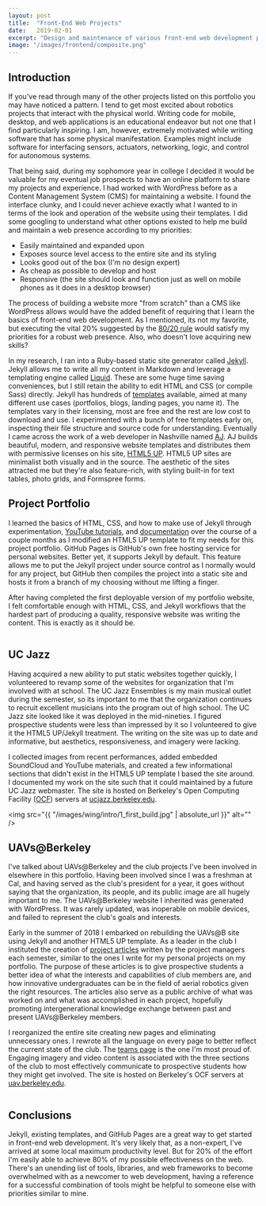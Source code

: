 ```yaml
---
layout: post
title:  "Front-End Web Projects"
date:   2019-02-01
excerpt: "Design and maintenance of various front-end web development projects."
image: "/images/frontend/composite.png"
---
```


## Introduction

If you've read through many of the other projects listed on this portfolio you may have noticed a pattern. I tend to get most excited about robotics projects that interact with the physical world. Writing code for mobile, desktop, and web applications is an educational endeavor but not one that I find particularly inspiring. I am, however, extremely motivated while writing software that has some physical manifestation. Examples might include software for interfacing sensors, actuators, networking, logic, and control for autonomous systems.

That being said, during my sophomore year in college I decided it would be valuable for my eventual job prospects to have an online platform to share my projects and experience. I had worked with WordPress before as a Content Management System (CMS) for maintaining a website. I found the interface clunky, and I could never achieve exactly what I wanted to in terms of the look and operation of the website using their templates. I did some googling to understand what other options existed to help me build and maintain a web presence according to my priorities:
* Easily maintained and expanded upon
* Exposes source level access to the entire site and its styling
* Looks good out of the box (I'm no design expert)
* As cheap as possible to develop and host
* Responsive (the site should look and function just as well on mobile phones as it does in a desktop browser)

The process of building a website more "from scratch" than a CMS like WordPress allows would have the added benefit of requiring that I learn the basics of front-end web development. As I mentioned, its not my favorite, but executing the vital 20% suggested by the [80/20 rule](https://en.wikipedia.org/wiki/Pareto_principle) would satisfy my priorities for a robust web presence. Also, who doesn't love acquiring new skills?

In my research, I ran into a Ruby-based static site generator called [Jekyll](https://jekyllrb.com/). Jekyll allows me to write all my content in Markdown and leverage a templating engine called [Liquid](https://github.com/Shopify/liquid/wiki). These are some huge time saving conveniences, but I still retain the ability to edit HTML and CSS (or compile Sass) directly. Jekyll has hundreds of [templates](https://jekyllthemes.io/) available, aimed at many different use cases (portfolios, blogs, landing pages, you name it). The templates vary in their licensing, most are free and the rest are low cost to download and use. I experimented with a bunch of free templates early on, inspecting their file structure and source code for understanding. Eventually I came across the work of a web developer in Nashville named [AJ](https://aj.lkn.io/). AJ builds beautiful, modern, and responsive website templates and distributes them with permissive licenses on his site, [HTML5 UP](https://html5up.net/). HTML5 UP sites are minimalist both visually and in the source. The aesthetic of the sites attracted me but they're also feature-rich, with styling built-in for text tables, photo grids, and Formspree forms.

## Project Portfolio

I learned the basics of HTML, CSS, and how to make use of Jekyll through experimentation, [YouTube tutorials](https://www.youtube.com/watch?v=iWowJBRMtpc), and [documentation](https://jekyllrb.com/docs/) over the course of a couple months as I modified an HTML5 UP template to fit my needs for this project portfolio. GitHub Pages is GitHub's own free hosting service for personal websites. Better yet, it supports Jekyll by default. This feature allows me to put the Jekyll project under source control as I normally would for any project, but GitHub then compiles the project into a static site and hosts it from a branch of my choosing without me lifting a finger.

After having completed the first deployable version of my portfolio website, I felt comfortable enough with HTML, CSS, and Jekyll workflows that the hardest part of producing a quality, responsive website was writing the content. This is exactly as it should be.

<div class="box alt">
	<div class="row 50% uniform">
		<div class="4u">
			<span class="image fit"><img src="{{ "/images/wing/part1/5_sanding.jpg" | absolute_url }}" alt="" /></span>
		</div>
		<div class="4u">
			<span class="image fit"><img src="{{ "/images/wing/part1/6_glued.jpg" | absolute_url }}" alt="" /></span>
		</div>
		<div class="4u$">
			<span class="image fit"><img src="{{ "/images/wing/part1/7_install.jpg" | absolute_url }}" alt="" /></span>
		</div>
	</div>
</div>

## UC Jazz

Having acquired a new ability to put static websites together quickly, I volunteered to revamp some of the websites for organization that I'm involved with at school. The UC Jazz Ensembles is my main musical outlet during the semester, so its important to me that the organization continues to recruit excellent musicians into the program out of high school. The UC Jazz site looked like it was deployed in the mid-nineties. I figured prospective students were less than impressed by it so I volunteered to give it the HTML5 UP/Jekyll treatment. The writing on the site was up to date and informative, but aesthetics, responsiveness, and imagery were lacking.

I collected images from recent performances, added embedded SoundCloud and YouTube materials, and created a few informational sections that didn't exist in the HTML5 UP template I based the site around. I documented my work on the site such that it could maintained by a future UC Jazz webmaster. The site is hosted on Berkeley's Open Computing Facility ([OCF](https://www.ocf.berkeley.edu/)) servers at [ucjazz.berkeley.edu](https://ucjazz.berkeley.edu).

<span class="image main"><img src="{{ "/images/wing/intro/1_first_build.jpg" | absolute_url }}" alt="" /></span>

## UAVs@Berkeley

I've talked about UAVs@Berkeley and the club projects I've been involved in elsewhere in this portfolio. Having been involved since I was a freshman at Cal, and having served as the club's president for a year, it goes without saying that the organization, its people, and its public image are all hugely important to me. The UAVs@Berkeley website I inherited was generated with WordPress. It was rarely updated, was inoperable on mobile devices, and failed to represent the club's goals and interests. 

Early in the summer of 2018 I embarked on rebuilding the UAVs@B site using Jekyll and another HTML5 UP template. As a leader in the club I instituted the creation of [project articles](https://uav.berkeley.edu/projects.html) written by the project managers each semester, similar to the ones I write for my personal projects on my portfolio. The purpose of these articles is to give prospective students a better idea of what the interests and capabilities of club members are, and how innovative undergraduates can be in the field of aerial robotics given the right resources. The articles also serve as a public archive of what was worked on and what was accomplished in each project, hopefully promoting intergenerational knowledge exchange between past and present UAVs@Berkeley members.

I reorganized the entire site creating new pages and eliminating unnecessary ones. I rewrote all the language on every page to better reflect the current state of the club. The [teams page](https://uav.berkeley.edu/teams.html) is the one I'm most proud of. Engaging imagery and video content is associated with the three sections of the club to most effectively communicate to prospective students how they might get involved. The site is hosted on Berkeley's OCF servers at [uav.berkeley.edu](https://uav.berkeley.edu/).

<div class="box alt">
	<div class="row 50% uniform">
		<div class="4u">
			<span class="image fit"><img src="{{ "/images/wing/part1/2_illustrator.png" | absolute_url }}" alt="" /></span>
		</div>
		<div class="4u">
			<span class="image fit"><img src="{{ "/images/wing/part1/3_laser.jpg" | absolute_url }}" alt="" /></span>
		</div>
		<div class="4u$">
			<span class="image fit"><img src="{{ "/images/wing/part1/4_components.jpg" | absolute_url }}" alt="" /></span>
		</div>
	</div>
</div>

## Conclusions

Jekyll, existing templates, and GitHub Pages are a great way to get started in front-end web development. It's very likely that, as a non-expert, I've arrived at some local maximum productivity level. But for 20% of the effort I'm easily able to achieve 80% of my possible effectiveness on the web. There's an unending list of tools, libraries, and web frameworks to become overwhelmed with as a newcomer to web development, having a reference for a successful combination of tools might be helpful to someone else with priorities similar to mine.
